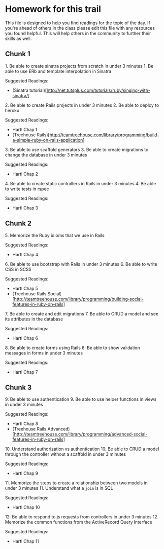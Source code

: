 # Homework for this trail

This file is designed to help you find readings for the topic of the day. If you're ahead of others in the class please edit this file with any resources you found helpful. This will help others in the community to further their skills as well.

## Chunk 1

1\. Be able to create sinatra projects from scratch in under 3 minutes
1\. Be able to use ERb and template interpolation in Sinatra

Suggested Readings:

* (Sinatra tutorial)[http://net.tutsplus.com/tutorials/ruby/singing-with-sinatra/]

2\. Be able to create Rails projects in under 3 minutes
2\. Be able to deploy to heroku

Suggested Readings:

* Hartl Chap 1
* (Treehouse Rails)[http://teamtreehouse.com/library/programming/build-a-simple-ruby-on-rails-application]

3\. Be able to use scaffold generators
3\. Be able to create migrations to change the database in under 3 minutes

Suggested Readings:

* Hartl Chap 2

4\. Be able to create static controllers in Rails in under 3 minutes
4\. Be able to write tests in rspec

Suggested Readings:

* Hartl Chap 3

## Chunk 2

5\. Memorize the Ruby idioms that we use in Rails

Suggested Readings:

* Hartl Chap 4

6\. Be able to use bootstrap with Rails in under 3 minutes
6\. Be able to write CSS in SCSS

Suggested Readings:

* Hartl Chap 5
* (Treehouse Rails Social)[http://teamtreehouse.com/library/programming/building-social-features-in-ruby-on-rails]

7\. Be able to create and edit migrations
7\. Be able to CRUD a model and see its attributes in the database

Suggested Readings:

* Hartl Chap 6

8\. Be able to create forms using Rails
8\. Be able to show validation messages in forms in under 3 minutes

Suggested Readings:

* Hartl Chap 7

## Chunk 3

9\. Be able to use authentication
9\. Be able to use helper functions in views in under 3 minutes

Suggested Readings:

* Hartl Chap 8
* (Treehouse Rails Advanced)[http://teamtreehouse.com/library/programming/advanced-social-features-in-ruby-on-rails]

10\. Understand authorization vs authentication
10\. Be able to CRUD a model through the controller without a scaffold in under 3 minutes

Suggested Readings:

* Hartl Chap 9

11\. Memorize the steps to create a relationship between two models in under 3 minutes
11\. Understand what a `join` is in SQL

Suggested Readings:

* Hartl Chap 10

12\. Be able to respond to js requests from controllers in under 3 minutes
12\. Memorize the common functions from the ActiveRecord Query Interface

Suggested Readings:

* Hartl Chap 11
